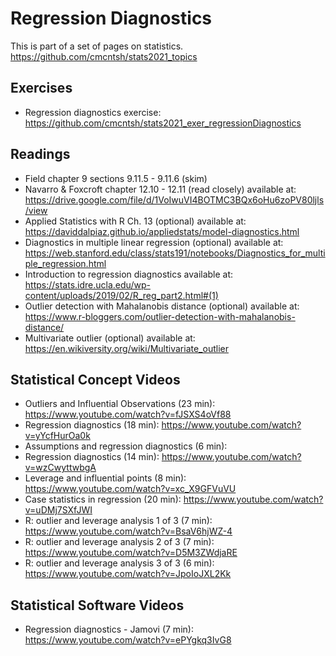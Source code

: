 # Regression Diagnostics

This is part of a set of pages on statistics. https://github.com/cmcntsh/stats2021_topics

## Exercises

* Regression diagnostics exercise: https://github.com/cmcntsh/stats2021_exer_regressionDiagnostics

## Readings

* Field chapter 9 sections 9.11.5 - 9.11.6 (skim)
* Navarro & Foxcroft chapter 12.10 - 12.11 (read closely) available at: https://drive.google.com/file/d/1VoIwuVI4BOTMC3BQx6oHu6zoPV80ljls/view
* Applied Statistics with R Ch. 13 (optional) available at: https://daviddalpiaz.github.io/appliedstats/model-diagnostics.html
* Diagnostics in multiple linear regression (optional) available at: https://web.stanford.edu/class/stats191/notebooks/Diagnostics_for_multiple_regression.html
* Introduction to regression diagnostics available at: https://stats.idre.ucla.edu/wp-content/uploads/2019/02/R_reg_part2.html#(1)
* Outlier detection with Mahalanobis distance (optional) available at: https://www.r-bloggers.com/outlier-detection-with-mahalanobis-distance/
* Multivariate outlier (optional) available at: https://en.wikiversity.org/wiki/Multivariate_outlier

## Statistical Concept Videos

* Outliers and Influential Observations (23 min): https://www.youtube.com/watch?v=fJSXS4oVf88
* Regression diagnostics (18 min): https://www.youtube.com/watch?v=yYcfHurOa0k
* Assumptions and regression diagnostics (6 min): 
* Regression diagnostics (14 min): https://www.youtube.com/watch?v=wzCwyttwbgA
* Leverage and influential points (8 min): https://www.youtube.com/watch?v=xc_X9GFVuVU
* Case statistics in regression (20 min): https://www.youtube.com/watch?v=uDMj7SXfJWI
* R: outlier and leverage analysis 1 of 3 (7 min): https://www.youtube.com/watch?v=BsaV6hjWZ-4
* R: outlier and leverage analysis 2 of 3 (7 min): https://www.youtube.com/watch?v=D5M3ZWdjaRE
* R: outlier and leverage analysis 3 of 3 (6 min): https://www.youtube.com/watch?v=JpoIoJXL2Kk

## Statistical Software Videos

* Regression diagnostics - Jamovi (7 min): https://www.youtube.com/watch?v=ePYgkq3IvG8

